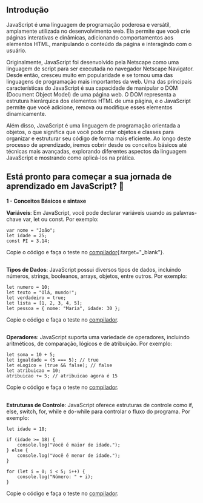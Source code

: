 ## Introdução

JavaScript é uma linguagem de programação poderosa e versátil, amplamente utilizada no desenvolvimento web. Ela permite que você crie páginas interativas e dinâmicas, adicionando comportamentos aos elementos HTML, manipulando o conteúdo da página e interagindo com o usuário.  

Originalmente, JavaScript foi desenvolvido pela Netscape como uma linguagem de script para ser executada no navegador Netscape Navigator. Desde então, cresceu muito em popularidade e se tornou uma das linguagens de programação mais importantes da web.
Uma das principais características do JavaScript é sua capacidade de manipular o DOM (Document Object Model) de uma página web. O DOM representa a estrutura hierárquica dos elementos HTML de uma página, e o JavaScript permite que você adicione, remova ou modifique esses elementos dinamicamente.  

Além disso, JavaScript é uma linguagem de programação orientada a objetos, o que significa que você pode criar objetos e classes para organizar e estruturar seu código de forma mais eficiente.
Ao longo deste processo de aprendizado, iremos cobrir desde os conceitos básicos até técnicas mais avançadas, explorando diferentes aspectos da linguagem JavaScript e mostrando como aplicá-los na prática.  


## Está pronto para começar a sua jornada de aprendizado em JavaScript? 🚀



**1 - Conceitos Básicos e sintaxe**

**Variáveis**: Em JavaScript, você pode declarar variáveis usando as palavras-chave var, let ou const. Por exemplo:
```
var nome = "João";
let idade = 25;
const PI = 3.14;
```
Copie o código e faça o teste no [compilador](https://onecompiler.com/javascript){:target="_blank"}.

##  

**Tipos de Dados**: JavaScript possui diversos tipos de dados, incluindo números, strings, booleanos, arrays, objetos, entre outros. Por exemplo:
```
let numero = 10;
let texto = "Olá, mundo!";
let verdadeiro = true;
let lista = [1, 2, 3, 4, 5];
let pessoa = { nome: "Maria", idade: 30 };
```
Copie o código e faça o teste no [compilador](https://onecompiler.com/javascript).

##  

**Operadores**: JavaScript suporta uma variedade de operadores, incluindo aritméticos, de comparação, lógicos e de atribuição. Por exemplo:
```
let soma = 10 + 5;
let igualdade = (5 === 5); // true
let eLogico = (true && false); // false
let atribuicao = 10;
atribuicao += 5; // atribuicao agora é 15
```
Copie o código e faça o teste no [compilador](https://onecompiler.com/javascript).

##  

**Estruturas de Controle**: JavaScript oferece estruturas de controle como if, else, switch, for, while e do-while para controlar o fluxo do programa. Por exemplo:
```
let idade = 18;

if (idade >= 18) {
    console.log("Você é maior de idade.");
} else {
    console.log("Você é menor de idade.");
}

for (let i = 0; i < 5; i++) {
    console.log("Número: " + i);
}
```
Copie o código e faça o teste no [compilador](https://onecompiler.com/javascript).

##  

